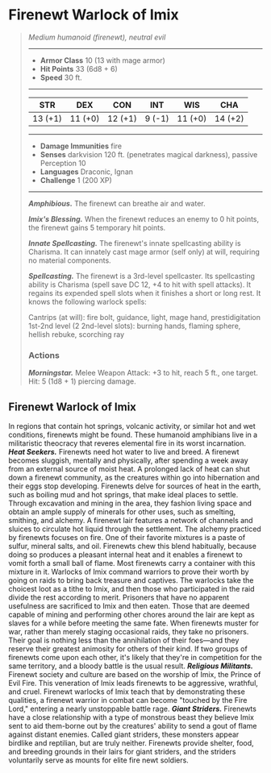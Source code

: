# Firenewt Warlock of Imix
>*Medium humanoid (firenewt), neutral evil*
>___
>- **Armor Class** 10 (13 with mage armor)
>- **Hit Points** 33 (6d8 + 6)
>- **Speed** 30 ft.
>___
>|STR|DEX|CON|INT|WIS|CHA|
>|:---:|:---:|:---:|:---:|:---:|:---:|
>|13 (+1)|11 (+0)|12 (+1)|9 (-1)|11 (+0)|14 (+2)|
>___
>- **Damage Immunities** fire
>- **Senses** darkvision 120 ft. (penetrates magical darkness), passive Perception 10
>- **Languages** Draconic, Ignan
>- **Challenge** 1 (200 XP)
>___
>***Amphibious.*** The firenewt can breathe air and water.  
>
>***Imix's Blessing.*** When the firenewt reduces an enemy to 0 hit points, the firenewt gains 5 temporary hit points.  
>
>***Innate Spellcasting.*** The firenewt's innate spellcasting ability is Charisma. It can innately cast mage armor (self only) at will, requiring no material components.  
>
>***Spellcasting.*** The firenewt is a 3rd-level spellcaster. Its spellcasting ability is Charisma (spell save DC 12, +4 to hit with spell attacks). It regains its expended spell slots when it finishes a short or long rest. It knows the following warlock spells:  
>
>Cantrips (at will): fire bolt, guidance, light, mage hand, prestidigitation  
>1st-2nd level (2 2nd-level slots): burning hands, flaming sphere, hellish rebuke, scorching ray  
>
>### Actions
>***Morningstar.*** Melee Weapon Attack: +3 to hit, reach 5 ft., one target. Hit: 5 (1d8 + 1) piercing damage.
## Firenewt Warlock of Imix
In regions that contain hot springs, volcanic activity, or similar hot and wet conditions, firenewts might be found. These humanoid amphibians live in a militaristic theocracy that reveres elemental fire in its worst incarnation.
***Heat Seekers.***  Firenewts need hot water to live and breed. A firenewt becomes sluggish, mentally and physically, after spending a week away from an external source of moist heat. A prolonged lack of heat can shut down a firenewt community, as the creatures within go into hibernation and their eggs stop developing.
Firenewts delve for sources of heat in the earth, such as boiling mud and hot springs, that make ideal places to settle. Through excavation and mining in the area, they fashion living space and obtain an ample supply of minerals for other uses, such as smelting, smithing, and alchemy. A firenewt lair features a network of channels and sluices to circulate hot liquid through the settlement.
The alchemy practiced by firenewts focuses on fire. One of their favorite mixtures is a paste of sulfur, mineral salts, and oil. Firenewts chew this blend habitually, because doing so produces a pleasant internal heat and it enables a firenewt to vomit forth a small ball of flame. Most firenewts carry a container with this mixture in it.
Warlocks of Imix command warriors to prove their worth by going on raids to bring back treasure and captives. The warlocks take the choicest loot as a tithe to Imix, and then those who participated in the raid divide the rest according to merit. Prisoners that have no apparent usefulness are sacrificed to Imix and then eaten. Those that are deemed capable of mining and performing other chores around the lair are kept as slaves for a while before meeting the same fate.
When firenewts muster for war, rather than merely staging occasional raids, they take no prisoners. Their goal is nothing less than the annihilation of their foes—and they reserve their greatest animosity for others of their kind. If two groups of firenewts come upon each other, it's likely that they're in competition for the same territory, and a bloody battle is the usual result.
***Religious Militants.***  Firenewt society and culture are based on the worship of Imix, the Prince of Evil Fire. This veneration of Imix leads firenewts to be aggressive, wrathful, and cruel. Firenewt warlocks of Imix teach that by demonstrating these qualities, a firenewt warrior in combat can become "touched by the Fire Lord," entering a nearly unstoppable battle rage.
***Giant Striders.***  Firenewts have a close relationship with a type of monstrous beast they believe Imix sent to aid them-borne out by the creatures' ability to send a gout of flame against distant enemies. Called giant striders, these monsters appear birdlike and reptilian, but are truly neither. Firenewts provide shelter, food, and breeding grounds in their lairs for giant striders, and the striders voluntarily serve as mounts for elite fire newt soldiers.